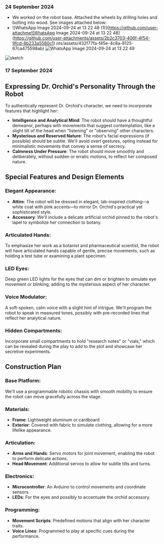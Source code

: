 ### 24 September 2024

- We worked on the robot base. Attached the wheels by drilling holes and bolting into wood. See images attached below:
- ![WhatsApp Image 2024-09-24 at 13 22 48 (1)](https://github.com/user-attachme![WhatsApp Image 2024-09-24 at 13 22 48](https://github.com/user-attachments/assets/2b2c3703-406f-4f54-9fcd-8b233a5580c1)
nts/assets/432f77fa-f45e-4c8a-8125-67ca475598ab)
![WhatsApp Image 2024-09-24 at 13 22 49](https://github.com/user-attachments/assets/6320e3fb-1969-4c3e-908a-59ec44760bce)



![sketch](https://github.com/user-attachments/assets/146b1ad4-ff54-4da3-984f-8fe78fa375fb)

### 17 September 2024
## Expressing Dr. Orchid's Personality Through the Robot

To authentically represent Dr. Orchid's character, we need to incorporate features that highlight her:

- **Intelligence and Analytical Mind**: The robot should have a thoughtful demeanor, perhaps with movements that suggest contemplation, like a slight tilt of the head when "listening" or "observing" other characters.
- **Mysterious and Reserved Nature**: The robot's facial expressions (if possible) should be subtle. We'll avoid overt gestures, opting instead for minimalistic movements that convey a sense of secrecy.
- **Calmness Under Pressure**: The robot should move smoothly and deliberately, without sudden or erratic motions, to reflect her composed nature.

## Special Features and Design Elements

### Elegant Appearance:

- **Attire**: The robot will be dressed in elegant, lab-inspired clothing—a white coat with pink accents—to mirror Dr. Orchid's practical yet sophisticated style.
- **Accessory**: We'll include a delicate artificial orchid pinned to the robot's lapel to symbolize her connection to botany.

### Articulated Hands:

To emphasize her work as a botanist and pharmaceutical scientist, the robot will have articulated hands capable of gentle, precise movements, such as holding a test tube or examining a plant specimen.

### LED Eyes:

Deep green LED lights for the eyes that can dim or brighten to simulate eye movement or blinking, adding to the mysterious aspect of her character.

### Voice Modulator:

A soft-spoken, calm voice with a slight hint of intrigue. We'll program the robot to speak in measured tones, possibly with pre-recorded lines that reflect her analytical nature.

### Hidden Compartments:

Incorporate small compartments to hold "research notes" or "vials," which can be revealed during the play to add to the plot and showcase her secretive experiments.

## Construction Plan

### Base Platform:

We'll use a programmable robotic chassis with smooth mobility to ensure the robot can move gracefully across the stage.

### Materials:

- **Frame**: Lightweight aluminum or cardboard
- **Exterior**: Covered with fabric to simulate clothing, allowing for a more lifelike appearance.

### Articulation:

- **Arms and Hands**: Servo motors for joint movement, enabling the robot to perform delicate actions.
- **Head Movement**: Additional servos to allow for subtle tilts and turns.

### Electronics:

- **Microcontroller**: An Arduino to control movements and coordinate sensors.
- **LEDs**: For the eyes and possibly to accentuate the orchid accessory.

### Programming:

- **Movement Scripts**: Predefined motions that align with her character traits.
- **Voice Lines**: Programmed to play at specific cues during the performance.
